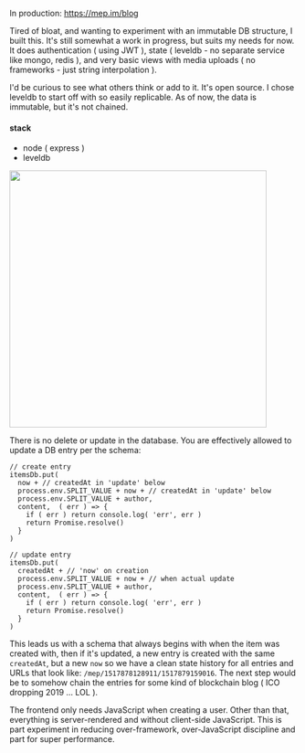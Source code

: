 In production: https://mep.im/blog

Tired of bloat, and wanting to experiment with an immutable DB structure, I built this. It's still somewhat a work in progress, but suits my needs for now. It does authentication ( using JWT ), state ( leveldb - no separate service like mongo, redis ), and very basic views with media uploads ( no frameworks - just string interpolation ).

I'd be curious to see what others think or add to it. It's open source. I chose leveldb to start off with so easily replicable. As of now, the data is immutable, but it's not chained.

#### stack
* node ( express )
* leveldb

<img src='https://mep.im/blog/public/media/screen_blog.png' width=450>

There is no delete or update in the database. You are effectively allowed to update a DB entry per the schema:

```
// create entry 
itemsDb.put(
  now + // createdAt in 'update' below
  process.env.SPLIT_VALUE + now + // createdAt in 'update' below
  process.env.SPLIT_VALUE + author,
  content,  ( err ) => {
    if ( err ) return console.log( 'err', err )
    return Promise.resolve()
  }
)

// update entry 
itemsDb.put(
  createdAt + // 'now' on creation 
  process.env.SPLIT_VALUE + now + // when actual update
  process.env.SPLIT_VALUE + author,
  content,  ( err ) => {
    if ( err ) return console.log( 'err', err )
    return Promise.resolve()
  }
)
```
This leads us with a schema that always begins with when the item was created with, then if it's updated, a new entry is created with the same `createdAt`, but a new `now` so we have a clean state history for all entries and URLs that look like: 
`/mep/1517878128911/1517879159016`. The next step would be to somehow chain the entries for some kind of blockchain blog ( ICO dropping 2019 ... LOL ). 


The frontend only needs JavaScript when creating a user. Other than that, everything is server-rendered and without client-side JavaScript. This is part experiment in reducing over-framework, over-JavaScript discipline and part for super performance. 

